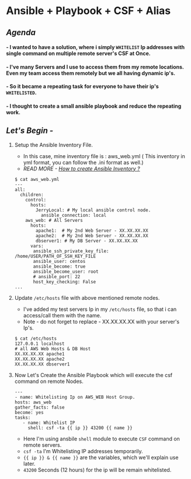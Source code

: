 # Ansible + Playbook + CSF + Alias 

## *Agenda*

#### - I wanted to have a solution, where i simply `WHITELIST` Ip addresses with single command on multiple remote server's CSF at Once.  

#### - I've many Servers and I use to access them from my remote locations. Even my team access them remotely but we all having dynamic ip's.

#### - So it became a repeating task for everyone to have their ip's `WHITELISTED`. 
#### - I thought to create a small ansible playbook and reduce the repeating work. 


## *Let's Begin -*

1. Setup the Ansible Inventory File.
	- In this case, mine inventory file is : aws_web.yml ( This inventory in yml format, you can follow the .ini format as well.)
	- *READ MORE - [How to create Ansible Inventory ?](https://docs.ansible.com/ansible/latest/user_guide/intro_inventory.html)*

	```
	$ cat aws_web.yml
	---
	all:
	  children:
	    control:
	      hosts:
	        JerryLocal: # My local ansible control node.
	          ansible_connection: local
	    aws_web: # All Servers
	      hosts:
	        apache1:  # My 2nd Web Server - XX.XX.XX.XX
	        apache2:  # My 2nd Web Server - XX.XX.XX.XX
	        dbserver1: # My DB Server - XX.XX.XX.XX  
	      vars:
	       ansible_ssh_private_key_file: /home/USER/PATH_OF_SSH_KEY_FILE
	       ansible_user: centos
	       ansible_become: true
	       ansible_become_user: root
	       # ansible_port: 22
	       host_key_checking: False
	...
	```       

2. Update `/etc/hosts` file with above mentioned remote nodes.
	- I've added my test servers Ip in my `/etc/hosts` file, so that i can access/call them with the name.
	- Note - do not forget to replace - XX.XX.XX.XX with your server's Ip's.
	```
	$ cat /etc/hosts
	127.0.0.1 localhost
	# all AWS Web Hosts & DB Host
	XX.XX.XX.XX apache1
	XX.XX.XX.XX apache2
	XX.XX.XX.XX dbserver1
	```

3. Now Let's Create the Ansible Playbook which will execute the csf command on remote Nodes.
	```
	---
	- name: Whitelisting Ip on AWS_WEB Host Group.
  	hosts: aws_web
  	gather_facts: false
  	become: yes
  	tasks:
       - name: Whitelist IP
         shell: csf -ta {{ ip }} 43200 {{ name }}
	```	
	- Here I'm using ansbile `shell` module to execute `CSF` command on remote servers.  
	- `csf -ta` I'm Whitelisting IP addresses temporarily.
	- `{{ ip }} & {{ name }}` are the variables, which we'll explain use later. 
	- `43200` Seconds (12 hours) for the ip will be remain whitelisted. 

	
